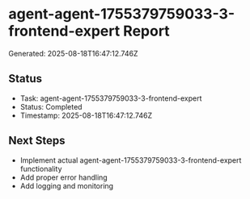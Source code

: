 # agent-agent-1755379759033-3-frontend-expert Report

Generated: 2025-08-18T16:47:12.746Z

## Status
- Task: agent-agent-1755379759033-3-frontend-expert
- Status: Completed
- Timestamp: 2025-08-18T16:47:12.746Z

## Next Steps
- Implement actual agent-agent-1755379759033-3-frontend-expert functionality
- Add proper error handling
- Add logging and monitoring

